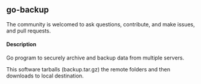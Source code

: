 ## go-backup

The community is welcomed to ask questions, contribute, and make issues, and pull requests.

#### Description
Go program to securely archive and backup data from multiple servers.

This software tarballs (backup.tar.gz) the remote folders and then downloads to local destination.


